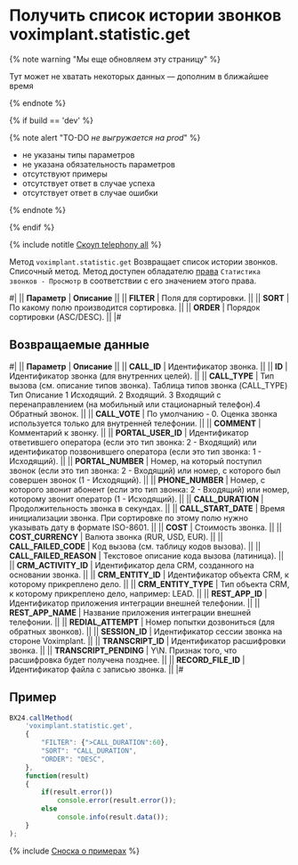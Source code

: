 # Получить список истории звонков voximplant.statistic.get

{% note warning "Мы еще обновляем эту страницу" %}

Тут может не хватать некоторых данных — дополним в ближайшее время

{% endnote %}

{% if build == 'dev' %}

{% note alert "TO-DO _не выгружается на prod_" %}

- не указаны типы параметров
- не указана обязательность параметров
- отсутствуют примеры
- отсутствует ответ в случае успеха
- отсутствует ответ в случае ошибки

{% endnote %}

{% endif %}

{% include notitle [Скоуп telephony all](./_includes/scope-telephony-all.md) %}

Метод `voximplant.statistic.get` Возвращает список истории звонков. Списочный метод. Метод доступен обладателю [права](https://helpdesk.bitrix24.ru/open/18177766/) `Статистика звонков - Просмотр` в соответствии с его значением этого права.

#|
|| **Параметр** | **Описание** ||
|| **FILTER** | Поля для сортировки. ||
|| **SORT** | По какому полю производится сортировка. ||
|| **ORDER** | Порядок сортировки (ASC/DESC). ||
|#

## Возвращаемые данные

#|
|| **Параметр** | **Описание** ||
|| **CALL_ID** | Идентификатор звонка. ||
|| **ID** | Идентификатор звонка (для внутренних целей). ||
|| **CALL_TYPE** | Тип вызова (см. описание типов звонка). Таблица типов звонка (CALL_TYPE) Тип	Описание 1	Исходящий. 2	Входящий. 3	Входящий с перенаправлением (на мобильный или стационарный телефон).4	Обратный звонок. ||
|| **CALL_VOTE** | По умолчанию - 0. Оценка звонка используется только для внутренней телефонии. ||
|| **COMMENT** | Комментарий к звонку. ||
|| **PORTAL_USER_ID** | Идентификатор ответившего оператора (если это тип звонка: 2 - Входящий) или идентификатор позвонившего оператора (если это тип звонка: 1 - Исходящий). ||
|| **PORTAL_NUMBER** | Номер, на который поступил звонок (если это тип звонка: 2 - Входящий) или номер, с которого был совершен звонок (1 - Исходящий). ||
|| **PHONE_NUMBER** | Номер, с которого звонит абонент (если это тип звонка: 2 - Входящий) или номер, которому звонит оператор (1 - Исходящий). ||
|| **CALL_DURATION** | Продолжительность звонка в секундах. ||
|| **CALL_START_DATE** | Время инициализации звонка. При сортировке по этому полю нужно указывать дату в формате ISO-8601. ||
|| **COST** | Стоимость звонка. ||
|| **COST_CURRENCY** | Валюта звонка (RUR, USD, EUR). ||
|| **CALL_FAILED_CODE** | Код вызова (см. таблицу кодов вызова). ||
|| **CALL_FAILED_REASON** | Текстовое описание кода вызова (латиница). ||
|| **CRM_ACTIVITY_ID** | Идентификатор дела CRM, созданного на основании звонка. ||
|| **CRM_ENTITY_ID** | Идентификатор объекта CRM, к которому прикреплено дело. ||
|| **CRM_ENTITY_TYPE** | Тип объекта CRM, к которому прикреплено дело, например: LEAD. ||
|| **REST_APP_ID** | Идентификатор приложения интеграции внешней телефонии. ||
|| **REST_APP_NAME** | Название приложения интеграции внешней телефонии. ||
|| **REDIAL_ATTEMPT** | Номер попытки дозвониться (для обратных звонков). ||
|| **SESSION_ID** | Идентификатор сессии звонка на стороне Voximplant. ||
|| **TRANSCRIPT_ID** | Идентификатор расшифровки звонка. ||
|| **TRANSCRIPT_PENDING** | Y\N. Признак того, что расшифровка будет получена позднее. ||
|| **RECORD_FILE_ID** | Идентификатор файла с записью звонка. ||
|#

## Пример

```js
BX24.callMethod(
    'voximplant.statistic.get',
    {
        "FILTER": {">CALL_DURATION":60},
        "SORT": "CALL_DURATION",
        "ORDER": "DESC",
    },
    function(result)
    {
        if(result.error())
            console.error(result.error());
        else
            console.info(result.data());
    }
);
```

{% include [Сноска о примерах](../../_includes/examples.md) %}
